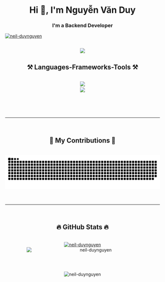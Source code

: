 <h1 align="center">Hi 👋, I'm Nguyễn Văn Duy</h1>
<h3 align="center">I'm a Backend Developer</h3>

<p align="left"> <a href="https://github.com/ryo-ma/github-profile-trophy"><img src="https://github-profile-trophy.vercel.app/?username=neil-duynguyen" alt="neil-duynguyen" /></a> </p>

<br>
<div align="center"> 
  <a href="mailto:neil.duynguyen@gmail.com">
    <img src="https://img.shields.io/badge/Gmail-333333?style=for-the-badge&logo=gmail&logoColor=red" />
  </a>
</div>

<h2 align="center">⚒️ Languages-Frameworks-Tools ⚒️</h2>
<br/>
<div align="center">
    <img src="https://skillicons.dev/icons?i=github,gitlab,firebase,html,css,visualstudio,vscode,figma,git" /><br>
    <img src="https://skillicons.dev/icons?i=cs,dotnet,spring,docker,postman,java,spring,unity,androidstudio,azure,mysql" /><br>
<!--     <img src="https://skillicons.dev/icons?i=jenkins,bootstrap,mui,mysql,html,css,sass,tailwind,vscode,figma,xd,ps,git" /> -->
</div>

<br/><br/><br/>
<hr/>
<br>
<div align="center">
  <h2>🐍 My Contributions 🐍</h2>
  <br>
  <img alt="snake eating my contributions" src="https://raw.githubusercontent.com/salesp07/salesp07/output/github-contribution-grid-snake.svg" />
  <br/><br/><br/>
</div>

<hr/>
<br>
<h2 align="center">🔥 GitHub Stats 🔥</h2>
<!-- https://github.com/anuraghazra/github-readme-stats -->
<br>
<div align=center>
  <a href="#" title="thanhtin4401">
    <img width="315" align="center" src="https://github-readme-stats.vercel.app/api/top-langs/?username=neil-duynguyen&show_icons=true&locale=en&layout=compact" alt="neil-duynguyen" />
  </a>
  <a href="#" title="thanhtin4401">
    <img align="right" width="434" src="https://github-readme-stats.vercel.app/api?username=neil-duynguyen&show_icons=true&locale=en" alt="neil-duynguyen" />
  </a>
</div>

<br/><br/><br/>
<div align="center">
<p><img src="https://github-readme-streak-stats.herokuapp.com/?user=neil-duynguyen&" alt="neil-duynguyen" /></p>
</div>
